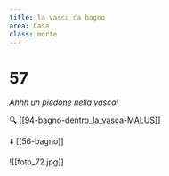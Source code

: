 ```yaml
---
title: la vasca da bagno
area: Casa
class: morte
---
```

# 57
_Ahhh un piedone nella vasca!_

🔍 [[94-bagno-dentro_la_vasca-MALUS]]

⬇️ [[56-bagno]]

![[foto_72.jpg]]